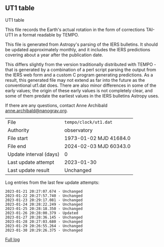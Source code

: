 
## UT1 table

UT1 table

This file records the Earth's actual rotation in the form of
corrections TAI-UT1 in a format readable by TEMPO.

This file is generated from Astropy's parsing of the IERS
bulletins. It should be updated approximately monthly, and it
includes the IERS predictions covering about a year after the
publication date.

This differs slightly from the version traditionally distributed
with TEMPO - that is generated by a combination of a perl script
parsing the output from the IERS web form and a custom C program
generating predictions. As a result, this generated file may not
extend as far into the future as the conventional ut1.dat does.
There are also minor differences in some of the early values; the
origin of these early values is not completely clear, and some of
them predate the earliest values in the IERS bulletins Astropy uses.

If there are any questions, contact Anne Archibald
<anne.archibald@nanograv.org>.

|     |     |
|:--- |:--- |
| File | `tempo/clock/ut1.dat` |
| Authority | observatory |
| File start | 1973-01-02 MJD 41684.0 |
| File end | 2024-02-03 MJD 60343.0 |
| Update interval (days) | 0 |
| Last update attempt | 2023-01-30 |
| Last update result | Unchanged |

Log entries from the last few update attempts:
```
2023-01-21 20:27:07.674 - Unchanged
2023-01-22 20:27:57.740 - Unchanged
2023-01-23 20:29:17.081 - Unchanged
2023-01-24 20:28:22.249 - Unchanged
2023-01-25 20:28:18.350 - Unchanged
2023-01-26 20:28:00.379 - Updated
2023-01-27 20:28:36.145 - Unchanged
2023-01-28 20:27:03.680 - Unchanged
2023-01-29 20:26:55.264 - Unchanged
2023-01-30 20:29:26.375 - Unchanged
```
[Full log](https://raw.githubusercontent.com/ipta/pulsar-clock-corrections/main/log/tempo/clock/ut1.dat.log)
